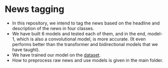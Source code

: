 # News tagging

- In this repository, we intend to tag the news based on the headline and description of the news in four classes.
- We have built 6 models and tested each of them, and in the end, model-1, which is also a convolutional model, is more accurate. (It even performs better than the transformer and bidirectional models that we have taught).
- We have trained our model on the [dataset](https://www.kaggle.com/datasets/parsaabdolmaleki/news-dataset/data).
- How to preprocess raw news and use models is given in the main folder.
